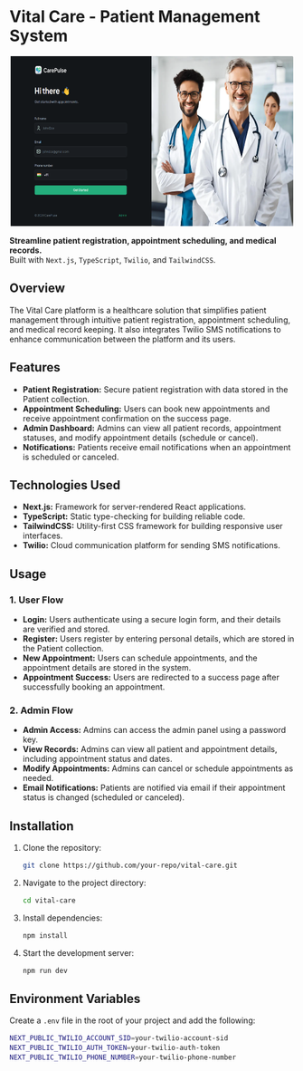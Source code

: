 # Vital Care - Patient Management System

 <p align="center">
   <img src="Vitalcare.png" width="500" height="300" >
 </p>

**Streamline patient registration, appointment scheduling, and medical records.**  
Built with `Next.js`, `TypeScript`, `Twilio`, and `TailwindCSS`.

## Overview

The Vital Care platform is a healthcare solution that simplifies patient management through intuitive patient registration, appointment scheduling, and medical record keeping. It also integrates Twilio SMS notifications to enhance communication between the platform and its users.

## Features

- **Patient Registration:** Secure patient registration with data stored in the Patient collection.
- **Appointment Scheduling:** Users can book new appointments and receive appointment confirmation on the success page.
- **Admin Dashboard:** Admins can view all patient records, appointment statuses, and modify appointment details (schedule or cancel).
- **Notifications:** Patients receive email notifications when an appointment is scheduled or canceled.

## Technologies Used

- **Next.js:** Framework for server-rendered React applications.
- **TypeScript:** Static type-checking for building reliable code.
- **TailwindCSS:** Utility-first CSS framework for building responsive user interfaces.
- **Twilio:** Cloud communication platform for sending SMS notifications.

## Usage

### 1. User Flow

- **Login:** Users authenticate using a secure login form, and their details are verified and stored.
- **Register:** Users register by entering personal details, which are stored in the Patient collection.
- **New Appointment:** Users can schedule appointments, and the appointment details are stored in the system.
- **Appointment Success:** Users are redirected to a success page after successfully booking an appointment.

### 2. Admin Flow

- **Admin Access:** Admins can access the admin panel using a password key.
- **View Records:** Admins can view all patient and appointment details, including appointment status and dates.
- **Modify Appointments:** Admins can cancel or schedule appointments as needed.
- **Email Notifications:** Patients are notified via email if their appointment status is changed (scheduled or canceled).

## Installation

1. Clone the repository:

    ```bash
    git clone https://github.com/your-repo/vital-care.git
    ```

2. Navigate to the project directory:

    ```bash
    cd vital-care
    ```

3. Install dependencies:

    ```bash
    npm install
    ```

4. Start the development server:

    ```bash
    npm run dev
    ```

## Environment Variables

Create a `.env` file in the root of your project and add the following:

```bash
NEXT_PUBLIC_TWILIO_ACCOUNT_SID=your-twilio-account-sid
NEXT_PUBLIC_TWILIO_AUTH_TOKEN=your-twilio-auth-token
NEXT_PUBLIC_TWILIO_PHONE_NUMBER=your-twilio-phone-number
